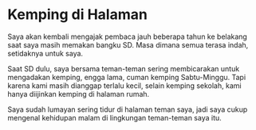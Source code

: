 # Kemping di Halaman

Saya akan kembali mengajak pembaca jauh beberapa tahun ke belakang saat saya masih memakan bangku SD. Masa dimana semua terasa indah, setidaknya untuk saya.

Saat SD dulu, saya bersama teman-teman sering membicarakan untuk mengadakan kemping, engga lama, cuman kemping Sabtu-Minggu. Tapi karena kami masih dianggap terlalu kecil, selain kemping sekolah, kami hanya diijinkan kemping di halaman rumah.

Saya sudah lumayan sering tidur di halaman teman saya, jadi saya cukup mengenal kehidupan malam di lingkungan teman-teman saya itu.